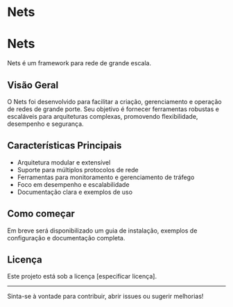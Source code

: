# Nets

# Nets

Nets é um framework para rede de grande escala.

## Visão Geral

O Nets foi desenvolvido para facilitar a criação, gerenciamento e operação de redes de grande porte. Seu objetivo é fornecer ferramentas robustas e escaláveis para arquiteturas complexas, promovendo flexibilidade, desempenho e segurança.

## Características Principais

- Arquitetura modular e extensível
- Suporte para múltiplos protocolos de rede
- Ferramentas para monitoramento e gerenciamento de tráfego
- Foco em desempenho e escalabilidade
- Documentação clara e exemplos de uso

## Como começar

Em breve será disponibilizado um guia de instalação, exemplos de configuração e documentação completa.

## Licença

Este projeto está sob a licença [especificar licença].

---

Sinta-se à vontade para contribuir, abrir issues ou sugerir melhorias!
